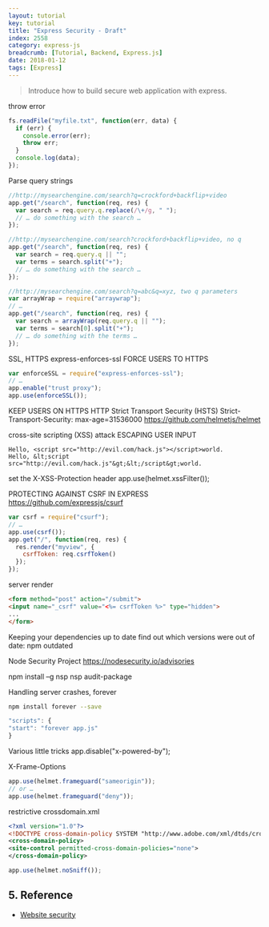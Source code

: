 ```yaml
---
layout: tutorial
key: tutorial
title: "Express Security - Draft"
index: 2558
category: express-js
breadcrumb: [Tutorial, Backend, Express.js]
date: 2018-01-12
tags: [Express]
---
```


> Introduce how to build secure web application with express.

throw error
```javascript
fs.readFile("myfile.txt", function(err, data) {
  if (err) {
    console.error(err);
    throw err;
  }
  console.log(data);
});
```

Parse query strings
```javascript
//http://mysearchengine.com/search?q=crockford+backflip+video
app.get("/search", function(req, res) {
  var search = req.query.q.replace(/\+/g, " ");
  // … do something with the search …
});

//http://mysearchengine.com/search?crockford+backflip+video, no q
app.get("/search", function(req, res) {
  var search = req.query.q || "";
  var terms = search.split("+");
  // … do something with the search …
});

//http://mysearchengine.com/search?q=abc&q=xyz, two q parameters
var arrayWrap = require("arraywrap");
// …
app.get("/search", function(req, res) {
  var search = arrayWrap(req.query.q || "");
  var terms = search[0].split("+");
  // … do something with the terms …
});
```

SSL, HTTPS
express-enforces-ssl
FORCE USERS TO HTTPS
```javascript
var enforceSSL = require("express-enforces-ssl");
// …
app.enable("trust proxy");
app.use(enforceSSL());
```
KEEP USERS ON HTTPS
HTTP Strict Transport Security (HSTS)
Strict-Transport-Security: max-age=31536000
https://github.com/helmetjs/helmet


cross-site scripting (XSS) attack
ESCAPING USER INPUT
```raw
Hello, <script src="http://evil.com/hack.js"></script>world.
Hello, &lt;script src="http://evil.com/hack.js"&gt;&lt;/script&gt;world.
```

set the X-XSS-Protection header
app.use(helmet.xssFilter());

PROTECTING AGAINST CSRF IN EXPRESS
https://github.com/expressjs/csurf
```javascript
var csrf = require("csurf");
// …
app.use(csrf());
app.get("/", function(req, res) {
  res.render("myview", {
    csrfToken: req.csrfToken()
  });
});
```
server render
```html
<form method="post" action="/submit">
<input name="_csrf" value="<%= csrfToken %>" type="hidden">
...
</form>
```

Keeping your dependencies up to date
find out which versions were out of date: npm outdated

Node Security Project
https://nodesecurity.io/advisories

npm install –g nsp
nsp audit-package

Handling server crashes, forever
```sh
npm install forever --save
```
```javascript
"scripts": {
"start": "forever app.js"
}
```
Various little tricks
app.disable("x-powered-by");

X-Frame-Options
```javascript
app.use(helmet.frameguard("sameorigin"));
// or …
app.use(helmet.frameguard("deny"));
```

restrictive crossdomain.xml
```xml
<?xml version="1.0"?>
<!DOCTYPE cross-domain-policy SYSTEM "http://www.adobe.com/xml/dtds/cross-domain-policy.dtd">
<cross-domain-policy>
<site-control permitted-cross-domain-policies="none">
</cross-domain-policy>
```
```javascript
app.use(helmet.noSniff());
```

## 5. Reference
* [Website security](https://developer.mozilla.org/en-US/docs/Learn/Server-side/First_steps/Website_security)
